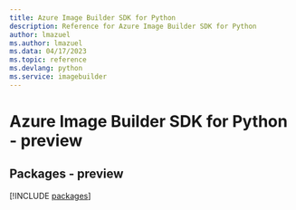 ```yaml
---
title: Azure Image Builder SDK for Python
description: Reference for Azure Image Builder SDK for Python
author: lmazuel
ms.author: lmazuel
ms.data: 04/17/2023
ms.topic: reference
ms.devlang: python
ms.service: imagebuilder
---
```

# Azure Image Builder SDK for Python - preview
## Packages - preview
[!INCLUDE [packages](image-builder-index.md)]